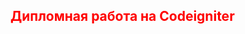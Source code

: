 <!DOCTYPE html>
<html>
<head>
<style>
h2 {
color:red;
}
</style>
</head>
<body>
<h2> Дипломная работа на Codeigniter</h2>



</body>
</html>
